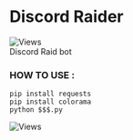 # Discord Raider

![Views](https://hits.seeyoufarm.com/api/count/incr/badge.svg?url=https://github.com/XinGodDev/Discord-X-Raider&title=Views)                 
Discord Raid bot

### HOW TO USE :
```
pip install requests
pip install colorama
python $$$.py
```
![Views](https://i.ibb.co/FKRWrVg/fsdfsd.png)
